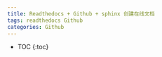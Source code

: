 ```yaml
---
title: Readthedocs + Github + sphinx 创建在线文档
tags: readthedocs Github
categories: Github
---
```


* TOC
{:toc}






